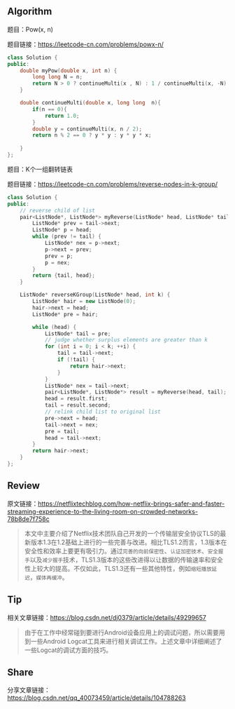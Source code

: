 ## Algorithm

题目：Pow(x, n)

题目链接：<https://leetcode-cn.com/problems/powx-n/>

```c++
class Solution {
public:
    double myPow(double x, int n) {
        long long N = n;
        return N > 0 ? continueMulti(x , N) : 1 / continueMulti(x, -N);
    }

    double continueMulti(double x, long long  n){
        if(n == 0){
            return 1.0;
        }
        double y = continueMulti(x, n / 2);
        return n % 2 == 0 ? y * y : y * y * x;
        
    }
};
```

题目：K个一组翻转链表

题目链接：<https://leetcode-cn.com/problems/reverse-nodes-in-k-group/>
```c++
class Solution {
public:
    // reverse child of list
    pair<ListNode*, ListNode*> myReverse(ListNode* head, ListNode* tail) {
        ListNode* prev = tail->next;
        ListNode* p = head;
        while (prev != tail) {
            ListNode* nex = p->next;
            p->next = prev;
            prev = p;
            p = nex;
        }
        return {tail, head};
    }

    ListNode* reverseKGroup(ListNode* head, int k) {
        ListNode* hair = new ListNode(0);
        hair->next = head;
        ListNode* pre = hair;

        while (head) {
            ListNode* tail = pre;
            // judge whether surplus elements are greater than k
            for (int i = 0; i < k; ++i) {
                tail = tail->next;
                if (!tail) {
                    return hair->next;
                }
            }
            ListNode* nex = tail->next;
            pair<ListNode*, ListNode*> result = myReverse(head, tail);
            head = result.first;
            tail = result.second;
            // relink child list to original list
            pre->next = head;
            tail->next = nex;
            pre = tail;
            head = tail->next;
        }
        return hair->next;
    }
};
```

## Review
原文链接：<https://netflixtechblog.com/how-netflix-brings-safer-and-faster-streaming-experience-to-the-living-room-on-crowded-networks-78b8de7f758c>
> 本文中主要介绍了Netflix技术团队自己开发的一个传输层安全协议TLS的最新版本1.3在1.2基础上进行的一些完善与改进。相比TLS1.2而言，1.3版本在安全性和效率上要更有吸引力。通过`完善的向前保密性`、`认证加密技术`、`安全握手`以及`减少握手`技术，TLS1.3版本的这些改进得以让数据的传输速率和安全性上较大的提高。不仅如此，TLS1.3还有一些其他特性，例如`缩短播放延迟`，`媒体再缓冲`。

## Tip
相关文章链接：<https://blog.csdn.net/dj0379/article/details/49299657>
> 由于在工作中经常碰到要进行Android设备应用上的调试问题，所以需要用到一些Android Logcat工具来进行相关调试工作。上述文章中详细阐述了一些Logcat的调试方面的技巧。

## Share
分享文章链接：<https://blog.csdn.net/qq_40073459/article/details/104788263>
